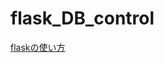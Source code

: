 # flask_DB_control

[flaskの使い方](https://github.com/qumi-gen/user_note/blob/master/doc/use_flask.md)
